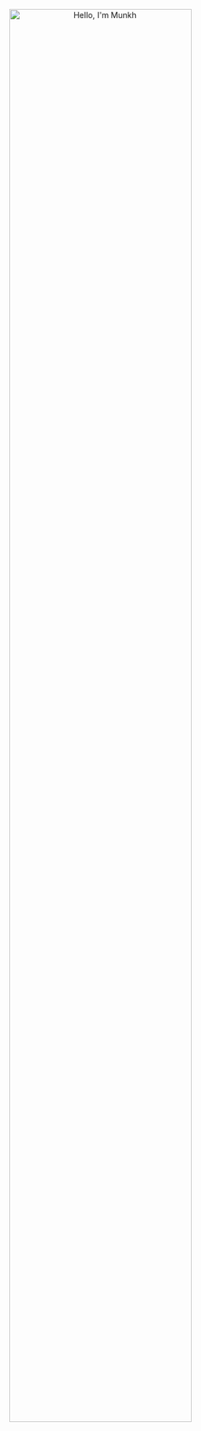 <p align="center"><a><img width="80%" alt="Hello, I'm Munkh" src="./assets/gh-readme-header.png" /></a></p>
